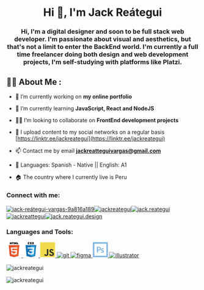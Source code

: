 <h1 align="center">Hi 👋, I'm Jack Reátegui</h1>
<h3 align="center">Hi, I'm a digital designer and soon to be full stack web developer. I'm passionate about visual and aesthetics, but that's not a limit to enter the BackEnd world. I'm currently a full time freelancer doing both design and web development projects, I'm self-studying with platforms like Platzi.</h3>
<h2>👨‍💻 About Me :</h2>


- 🔭 I’m currently working on **my online portfolio**

- 🌱 I’m currently learning **JavaScript, React and NodeJS**

- 👨‍💻 I’m looking to collaborate on **FrontEnd development projects**

- 📝 I upload content to my social networks on a regular basis [https://linktr.ee/jackreategui](https://linktr.ee/jackreategui)

- 📫 Contact me by email **jackreatteguivargas@gmail.com**

- 👅 Languages: Spanish - Native || English: A1

- 🏠 The country where I currently live is Peru

<h3 align="left">Connect with me:</h3>
<p align="left">
<a href="https://linkedin.com/in/jack-reátegui-vargas-9a816a189" target="blank"><img align="center" src="https://raw.githubusercontent.com/rahuldkjain/github-profile-readme-generator/master/src/images/icons/Social/linked-in-alt.svg" alt="jack-reátegui-vargas-9a816a189" height="30" width="40" /></a><a href="https://www.behance.net/jackreategui" target="blank"><img align="center" src="https://raw.githubusercontent.com/rahuldkjain/github-profile-readme-generator/master/src/images/icons/Social/behance.svg" alt="jackreategui" height="30" width="40" /></a><a href="https://instagram.com/jack.reategui" target="blank"><img align="center" src="https://raw.githubusercontent.com/rahuldkjain/github-profile-readme-generator/master/src/images/icons/Social/instagram.svg" alt="jack.reategui" height="30" width="40" /></a><a href="https://twitter.com/jackreattegui" target="blank"><img align="center" src="https://raw.githubusercontent.com/rahuldkjain/github-profile-readme-generator/master/src/images/icons/Social/twitter.svg" alt="jackreattegui" height="30" width="40" /></a><a href="https://fb.com/jack.reategui.design" target="blank"><img align="center" src="https://raw.githubusercontent.com/rahuldkjain/github-profile-readme-generator/master/src/images/icons/Social/facebook.svg" alt="jack.reategui.design" height="30" width="40" /></a>
</p>

<h3 align="left">Languages and Tools:</h3>
<p align="left">
<a href="https://www.w3.org/html/" target="_blank" rel="noreferrer"> <img src="https://raw.githubusercontent.com/devicons/devicon/master/icons/html5/html5-original-wordmark.svg" alt="html5" width="40" height="40"/> </a>
<a href="https://www.w3schools.com/css/" target="_blank" rel="noreferrer"> <img src="https://raw.githubusercontent.com/devicons/devicon/master/icons/css3/css3-original-wordmark.svg" alt="css3" width="40" height="40"/> </a> 
  <a href="https://developer.mozilla.org/en-US/docs/Web/JavaScript" target="_blank" rel="noreferrer"> <img src="https://raw.githubusercontent.com/devicons/devicon/master/icons/javascript/javascript-original.svg" alt="javascript" width="40" height="40"/> </a> 
<a href="https://git-scm.com/" target="_blank" rel="noreferrer"> <img src="https://www.vectorlogo.zone/logos/git-scm/git-scm-icon.svg" alt="git" width="40" height="40"/> </a> 
<a href="https://www.figma.com/" target="_blank" rel="noreferrer"> <img src="https://www.vectorlogo.zone/logos/figma/figma-icon.svg" alt="figma" width="40" height="40"/> </a> 
  <a href="https://www.photoshop.com/en" target="_blank" rel="noreferrer"> <img src="https://raw.githubusercontent.com/devicons/devicon/master/icons/photoshop/photoshop-line.svg" alt="photoshop" width="40" height="40"/> </a> 
 <a href="https://www.adobe.com/in/products/illustrator.html" target="_blank" rel="noreferrer"> <img src="https://www.vectorlogo.zone/logos/adobe_illustrator/adobe_illustrator-icon.svg" alt="illustrator" width="40" height="40"/> </a>
  </p>

<p><img align="center" src="https://github-readme-stats.vercel.app/api/top-langs?username=jackreategui&show_icons=true&locale=en&layout=compact" alt="jackreategui" /></p>

<p><img align="center" src="https://github-readme-streak-stats.herokuapp.com/?user=jackreategui&" alt="jackreategui" /></p>
